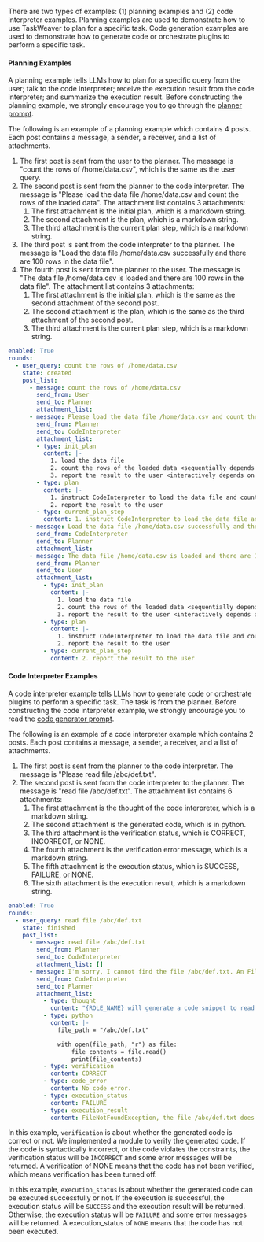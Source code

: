 
There are two types of examples: (1) planning examples and (2) code interpreter examples. 
Planning examples are used to demonstrate how to use TaskWeaver to plan for a specific task. 
Code generation examples are used to demonstrate how to generate code or orchestrate plugins to perform a specific task.

#### Planning Examples

A planning example tells LLMs how to plan for a specific query from the user; talk to the code interpreter; 
receive the execution result from the code interpreter; and summarize the execution result.
Before constructing the planning example, we strongly encourage you to go through the
[planner prompt](../taskweaver/planner/planner_prompt.yaml).

The following is an example of a planning example which contains 4 posts. 
Each post contains a message, a sender, a receiver, and a list of attachments.
1. The first post is sent from the user to the planner.
   The message is "count the rows of /home/data.csv", which is the same as the user query.
2. The second post is sent from the planner to the code interpreter.
   The message is "Please load the data file /home/data.csv and count the rows of the loaded data".
   The attachment list contains 3 attachments:
   1. The first attachment is the initial plan, which is a markdown string.
   2. The second attachment is the plan, which is a markdown string.
   3. The third attachment is the current plan step, which is a markdown string.
3. The third post is sent from the code interpreter to the planner.
   The message is "Load the data file /home/data.csv successfully and there are 100 rows in the data file".
4. The fourth post is sent from the planner to the user.
   The message is "The data file /home/data.csv is loaded and there are 100 rows in the data file".
   The attachment list contains 3 attachments:
   1. The first attachment is the initial plan, which is the same as the second attachment of the second post.
   2. The second attachment is the plan, which is the same as the third attachment of the second post.
   3. The third attachment is the current plan step, which is a markdown string.

```yaml
enabled: True
rounds:
  - user_query: count the rows of /home/data.csv
    state: created
    post_list:
      - message: count the rows of /home/data.csv
        send_from: User
        send_to: Planner
        attachment_list:
      - message: Please load the data file /home/data.csv and count the rows of the loaded data
        send_from: Planner
        send_to: CodeInterpreter
        attachment_list:
        - type: init_plan
          content: |-
            1. load the data file
            2. count the rows of the loaded data <sequentially depends on 1>
            3. report the result to the user <interactively depends on 2>
        - type: plan
          content: |-
            1. instruct CodeInterpreter to load the data file and count the rows of the loaded data
            2. report the result to the user
        - type: current_plan_step
          content: 1. instruct CodeInterpreter to load the data file and count the rows of the loaded data
      - message: Load the data file /home/data.csv successfully and there are 100 rows in the data file
        send_from: CodeInterpreter
        send_to: Planner
        attachment_list:
      - message: The data file /home/data.csv is loaded and there are 100 rows in the data file
        send_from: Planner
        send_to: User
        attachment_list:
          - type: init_plan
            content: |-
              1. load the data file
              2. count the rows of the loaded data <sequentially depends on 1>
              3. report the result to the user <interactively depends on 2>
          - type: plan
            content: |-
              1. instruct CodeInterpreter to load the data file and count the rows of the loaded data
              2. report the result to the user
          - type: current_plan_step
            content: 2. report the result to the user
```

#### Code Interpreter Examples

A code interpreter example tells LLMs how to generate code or orchestrate plugins to perform a specific task.
The task is from the planner. Before constructing the code interpreter example, we strongly encourage you to
read the [code generator prompt](../taskweaver/code_interpreter/code_generator/code_generator_prompt.yaml). 

The following is an example of a code interpreter example which contains 2 posts.
Each post contains a message, a sender, a receiver, and a list of attachments.

1. The first post is sent from the planner to the code interpreter.
   The message is "Please read file /abc/def.txt".
2. The second post is sent from the code interpreter to the planner.
   The message is "read file /abc/def.txt".
   The attachment list contains 6 attachments:
   1. The first attachment is the thought of the code interpreter, which is a markdown string.
   2. The second attachment is the generated code, which is in python.
   3. The third attachment is the verification status, which is CORRECT, INCORRECT, or NONE.
   4. The fourth attachment is the verification error message, which is a markdown string.
   5. The fifth attachment is the execution status, which is SUCCESS, FAILURE, or NONE.
   6. The sixth attachment is the execution result, which is a markdown string.

```yaml
enabled: True
rounds:
  - user_query: read file /abc/def.txt
    state: finished
    post_list:
      - message: read file /abc/def.txt
        send_from: Planner
        send_to: CodeInterpreter
        attachment_list: []
      - message: I'm sorry, I cannot find the file /abc/def.txt. An FileNotFoundException has been raised.
        send_from: CodeInterpreter
        send_to: Planner
        attachment_list:
          - type: thought
            content: "{ROLE_NAME} will generate a code snippet to read the file /abc/def.txt and present the content to the user."
          - type: python
            content: |-
              file_path = "/abc/def.txt"  

              with open(file_path, "r") as file:  
                  file_contents = file.read()  
                  print(file_contents)
          - type: verification
            content: CORRECT
          - type: code_error
            content: No code error.
          - type: execution_status
            content: FAILURE
          - type: execution_result
            content: FileNotFoundException, the file /abc/def.txt does not exist.
```

In this example, `verification` is about whether the generated code is correct or not. 
We implemented a module to verify the generated code. If the code is syntactically incorrect, 
or the code violates the constraints, the verification status will be `INCORRECT` 
and some error messages will be returned.
A verification of NONE means that the code has not been verified, which means verification has been turned off.

In this example, `execution_status` is about whether the generated code can be executed successfully or not.
If the execution is successful, the execution status will be `SUCCESS` and the execution result will be returned.
Otherwise, the execution status will be `FAILURE` and some error messages will be returned.
A execution_status of `NONE` means that the code has not been executed.